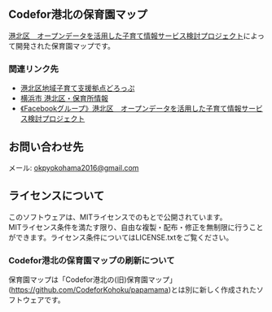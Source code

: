 Codefor港北の保育園マップ
---------------
[港北区　オープンデータを活用した子育て情報サービス検討プロジェクト](https://www.facebook.com/groups/kohoku.okp.since.2016/)によって開発された保育園マップです。

### 関連リンク先
* [港北区地域子育て支援拠点どろっぷ](http://www.kohoku-drop.jp/)
* [横浜市 港北区・保育所情報](http://www.city.yokohama.lg.jp/kohoku/sabisu/hoiku/)
* [《Facebookグループ》港北区　オープンデータを活用した子育て情報サービス検討プロジェクト](https://www.facebook.com/groups/kohoku.okp.since.2016/)

お問い合わせ先
-------
メール: okpyokohama2016@gmail.com


## ライセンスについて
このソフトウェアは、MITライセンスでのもとで公開されています。  
MITライセンス条件を満たす限り、自由な複製・配布・修正を無制限に行うことができます。ライセンス条件についてはLICENSE.txtをご覧ください。

### Codefor港北の保育園マップの刷新について
保育園マップは「Codefor港北の(旧)保育園マップ」(https://github.com/CodeforKohoku/papamama)とは別に新しく作成されたソフトウェアです。
